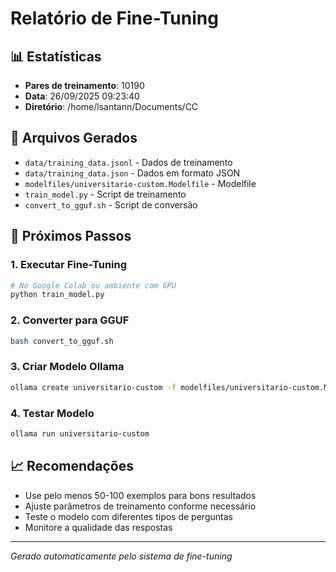 # Relatório de Fine-Tuning

## 📊 Estatísticas
- **Pares de treinamento**: 10190
- **Data**: 26/09/2025 09:23:40
- **Diretório**: /home/lsantann/Documents/CC

## 📁 Arquivos Gerados
- `data/training_data.jsonl` - Dados de treinamento
- `data/training_data.json` - Dados em formato JSON
- `modelfiles/universitario-custom.Modelfile` - Modelfile
- `train_model.py` - Script de treinamento
- `convert_to_gguf.sh` - Script de conversão

## 🚀 Próximos Passos

### 1. Executar Fine-Tuning
```bash
# No Google Colab ou ambiente com GPU
python train_model.py
```

### 2. Converter para GGUF
```bash
bash convert_to_gguf.sh
```

### 3. Criar Modelo Ollama
```bash
ollama create universitario-custom -f modelfiles/universitario-custom.Modelfile
```

### 4. Testar Modelo
```bash
ollama run universitario-custom
```

## 📈 Recomendações
- Use pelo menos 50-100 exemplos para bons resultados
- Ajuste parâmetros de treinamento conforme necessário
- Teste o modelo com diferentes tipos de perguntas
- Monitore a qualidade das respostas

---
*Gerado automaticamente pelo sistema de fine-tuning*
